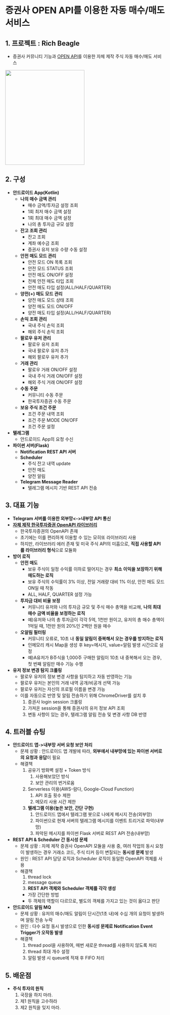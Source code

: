 # 증권사 OPEN API를 이용한 자동 매수/매도 서비스 

## 1. 프로젝트 : Rich Beagle
* 증권사 커뮤니티 기능과 [OPEN API](https://apiportal.koreainvestment.com/apiservice/oauth2#L_5c87ba63-740a-4166-93ac-803510bb9c02)를 이용한 자체 제작 주식 자동 매수/매도 서비스

<img src="https://github.com/beagleoasis/rich-beagle-read-me/blob/main/images/KakaoTalk_20241217_191402255.jpg?raw=true" width="250" height="300"/>

## 2. 구성
* **안드로이드 App(Kotlin)**
  * **나의 매수 금액 관리**
    * 매수 금액/투자금 설정 조회
    * 1회 최저 매수 금액 설정
    * 1회 최대 매수 금액 설정
    * 나의 총 투자금 규모 설정
  * **잔고 조회 관리**
    * 잔고 조회
    * 계좌 예수금 조회
    * 증권사 유저 보유 수량 수동 설정 
  * **안전 매도 모드 관리**
    * 안전 모드 ON 목록 조회
    * 안전 모드 STATUS 조회
    * 안전 매도 ON/OFF 설정
    * 전체 안전 매도 타입 조회
    * 안전 매도 타입 설정(ALL/HALF/QUARTER)
  * **양전(+) 매도 모드 관리**
    * 양전 매도 모드 상태 조회
    * 양전 매도 모드 ON/OFF
    * 양전 매도 타입 설정(ALL/HALF/QUARTER)
  * **손익 조회 관리**
    * 국내 주식 손익 조회
    * 해외 주식 손익 조회
  * **팔로우 유저 관리**
    * 팔로우 유저 조회
    * 국내 팔로우 유저 추가
    * 해외 팔로우 유저 추가
  * **거래 관리**
    * 팔로우 거래 ON/OFF 설정
    * 국내 주식 거래 ON/OFF 설정
    * 해외 주식 거래 ON/OFF 설정 
  * **수동 주문**
    * 커뮤니티 수동 주문
    * 한국투자증권 수동 주문
  * **보유 주식 조건 주문**
    * 조건 주문 내역 조회
    * 조건 주문 MODE ON/OFF
    * 조건 주문 설정 
* **텔레그램**
  * 안드로이드 App의 요청 수신
* **파이썬 서버(Flask)**
  * **Notification REST API 서버**
  * **Scheduler**
    * 주식 잔고 내역 update
    * 안전 매도
    * 양전 알림
  * **Telegram Message Reader**
    * 텔레그램 메시지 기반 REST API 전송
 
## 3. 대표 기능 
* **Telegram 서버를 이용한 외부망<->내부망 API 통신**
* [**자체 제작 한국투자증권 OpenAPI 라이브러리**](https://wikidocs.net/165190)
  * 한국투자증권의 OpenAPI 존재
  * 초기에는 이를 편리하게 이용할 수 있는 모히또 라이브러리 사용
  * 하지만, 라이브러리 에러 존재 및 미국 주식 API의 미흡으로, **직접 사용할 API를 라이브러리 형식**으로 모듈화 
* **방어 로직**
  * **안전 매도**
    * 보유 주식이 일정 수익률 이하로 떨어지는 경우 **최소 이익을 보장하기 위해 매도하는 로직**
    * 보유 주식의 수익률이 3% 이상, 전일 거래량 대비 1% 이상, 안전 매도 모드 ON일 때 작동
    * ALL, HALF, QUARTER 설정 가능 
  * **투자금 대비 비율 보정**
    * 커뮤니티 유저와 나의 투자금 규모 및 주식 매수 총액을 비교해, **나의 최대 매수 금액 비율을 보정하는 로직**
    * 예)유저와 나의 총 투자금이 각각 5억, 1천만 원이고, 유저의 총 매수 총액이 1억일 때, 1천만 원의 20%인 2백만 원을 매수 
  * **오알림 필터링**
    * 커뮤니티 오류로, 10초 내 **동일 알림이 중복해서 오는 경우를 방지하는 로직**
    * 인메모리 캐시 Map을 생성 후 key=메시지, value=알림 발생 시간으로 설정 
    * 예)A유저가 B주식을 1,000주 구매한 알림이 10초 내 중복해서 오는 경우, 첫 번째 알림만 매수 기능 수행
* **유저 정보 변경 탐지 크롤링**
  * 팔로우 유저의 정보 변경 사항을 탐지하고 자동 반영하는 기능
  * 팔로우 유저는 본인의 거래 내역 공개/비공개 선택 가능
  * 팔로우 유저는 자신의 프로필 이름을 변경 가능
  * 이를 자동으로 반영 및 알림 전송하기 위해 ChromeDriver를 설치 후
    1. 증권사 login session 크롤링
    2. 가져온 session을 통해 증권사의 유저 정보 API 조회
    3. 변동 사항이 있는 경우, 텔레그램 알림 전송 및 변경 사항 DB 반영
   
## 4. 트러블 슈팅
* **안드로이드 앱->내부망 서버 요청 보안 처리**
  * 문제 상황 : 안드로이드 앱 개발에 따라, **외부에서 내부망에 있는 파이썬 서버로의 요청과 응답**이 필요
  * 해결책
    1. 공유기 방화벽 설정 + Token 방식
       1. 사용해보았던 방식
       2. 보안 관리의 번거로움 
    3. Serverless 이용(AWS-람다, Google-Cloud Function)
       1. API 호출 횟수 제한
       2. 메모리 사용 시간 제한 
    4. **텔레그램 이용(높은 보안, 간단 구현)**
       1. 안드로이드 앱에서 텔레그램 봇으로 나에게 메시지 전송(외부망)
       2. 파이썬으로 현재 서버의 텔레그램 메시지를 이벤트 트리거로 파악(내부망)
       3. 파악된 메시지를 파이썬 Flask 서버로 REST API 전송(내부망)
* **REST API & Scheduler 간 동시성 문제**
  * 문제 상황 : 자제 제작 증권사 OpenAPI 모듈을 사용 중, 여러 작업의 동시 요청이 발생하는 경우 거래소 코드, 주식 티커 등이 변질되는 **동시성 문제** 발생
  * 원인 : REST API 담당 로직과 Scheduler 로직이 동일한 OpenAPI 객체를 사용
  * 해결책
    1.  thread lock
    2.  message queue
    3.  **REST API 객체와 Scheduler 객체를 각각 생성**
      * 가장 간단한 방법
      * 두 객체의 역할이 다르므로, 별도의 객체를 가지고 있는 것이 옳다고 판단
* **안드로이드 알림 MQ**
  * 문제 상황 : 유저의 매수/매도 알림이 단시간(1초 내)에 수십 개의 요청이 발생하며 알림 전송 누락
  * 원인 : 다수 요청 동시 발생으로 인한 **동시성 문제로 Notification Event Trigger가 오작동 발생**
  * 해결책
    1. thread pool을 사용하여, 매번 새로운 thread를 사용하지 않도록 처리
    2. thread 최대 개수 설정
    3. 알림 발생 시 queue에 적재 후 FIFO 처리

## 5. 배운점
* **주식 투자의 원칙**
  1. 국장을 하지 마라.
  2. 제1 원칙을 고수하라
  3. 제2 원칙을 잊지 마라.

